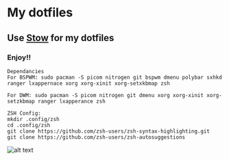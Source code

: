 # My dotfiles

  ## Use [Stow](https://www.gnu.org/software/stow/) for my dotfiles
  ### Enjoy!!
  
  
  
    Dependancies
    For BSPWM: sudo pacman -S picom nitrogen git bspwm dmenu polybar sxhkd ranger lxappernace xorg xorg-xinit xorg-setxkbmap zsh
    
    For DWM: sudo pacman -S picom nitrogen git dmenu xorg xorg-xinit xorg-setzkbmap ranger lxapperance zsh 

    ZSH Config:
    mkdir .config/zsh
    cd .config/zsh
    git clone https://github.com/zsh-users/zsh-syntax-highlighting.git
    git clone https://github.com/zsh-users/zsh-autosuggestions


![alt text](https://github.com/ManuNarula/dot/blob/main/2021-07-06_05-51.png?raw=true) 
